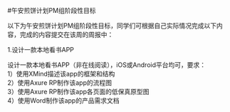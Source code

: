 #午安煎饼计划PM组阶段性目标

以下为午安煎饼计划PM组阶段性目标，同学们可根据自己实际情况完成以下内容，完成的内容提交在该周的周报中：

1.设计一款本地看书APP

设计一款本地看书APP（非在线阅读），iOS或Android平台均可，要求：<br>
1）使用XMind描述该app的框架和结构<br>
2）使用Axure RP制作该app的流程图<br>
3）使用Axure RP制作该app各页面的低保真原型图<br>
4）使用Word制作该app的产品需求文档
